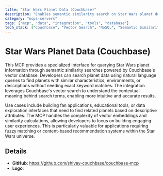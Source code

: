```yaml
---
title: "Star Wars Planet Data (Couchbase)"
description: "Enables semantic similarity search on Star Wars planet data using Couchbase's vector search capabilities."
category: "mcps-servers"
tags: ["mcp", "data", "integration", "tools", "database"]
tech_stack: ["Couchbase", "Vector Search", "NoSQL", "Semantic Similarity", "Star Wars API"]
---
```


# Star Wars Planet Data (Couchbase)

This MCP provides a specialized interface for querying Star Wars planet information through semantic similarity searches powered by Couchbase's vector database. Developers can search planet data using natural language queries to find planets with similar characteristics, environments, or descriptions without needing exact keyword matches. The integration leverages Couchbase's vector search to understand the contextual meaning behind search terms, enabling more intuitive and accurate results.

Use cases include building fan applications, educational tools, or data exploration interfaces that need to find related planets based on descriptive attributes. The MCP handles the complexity of vector embeddings and similarity calculations, allowing developers to focus on building engaging user experiences. This is particularly valuable for applications requiring fuzzy matching or content-based recommendation systems within the Star Wars universe.

## Details

- **GitHub**: https://github.com/shivay-couchbase/couchbase-mcp
- **Logo**: 
